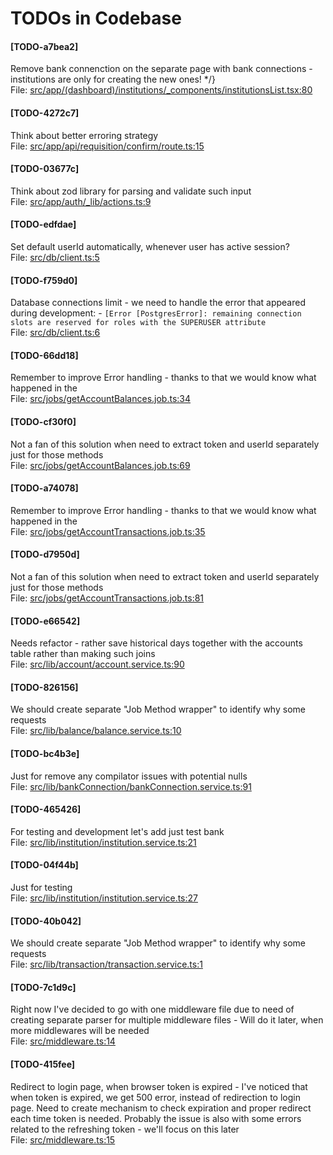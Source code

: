 # TODOs in Codebase

#### [TODO-a7bea2]
Remove bank connenction on the separate page with bank connections - institutions are only for creating the new ones! */}<br/>
File: [src/app/(dashboard)/institutions/_components/institutionsList.tsx:80](./src/app/(dashboard)/institutions/_components/institutionsList.tsx#L80)

#### [TODO-4272c7]
Think about better erroring strategy<br/>
File: [src/app/api/requisition/confirm/route.ts:15](./src/app/api/requisition/confirm/route.ts#L15)

#### [TODO-03677c]
Think about zod library for parsing and validate such input<br/>
File: [src/app/auth/_lib/actions.ts:9](./src/app/auth/_lib/actions.ts#L9)

#### [TODO-edfdae]
Set default userId automatically, whenever user has active session?<br/>
File: [src/db/client.ts:5](./src/db/client.ts#L5)

#### [TODO-f759d0]
Database connections limit - we need to handle the error that appeared during development: - ``[Error [PostgresError]: remaining connection slots are reserved for roles with the SUPERUSER attribute``<br/>
File: [src/db/client.ts:6](./src/db/client.ts#L6)

#### [TODO-66dd18]
Remember to improve Error handling - thanks to that we would know what happened in the<br/>
File: [src/jobs/getAccountBalances.job.ts:34](./src/jobs/getAccountBalances.job.ts#L34)

#### [TODO-cf30f0]
Not a fan of this solution when need to extract token and userId separately just for those methods<br/>
File: [src/jobs/getAccountBalances.job.ts:69](./src/jobs/getAccountBalances.job.ts#L69)

#### [TODO-a74078]
Remember to improve Error handling - thanks to that we would know what happened in the<br/>
File: [src/jobs/getAccountTransactions.job.ts:35](./src/jobs/getAccountTransactions.job.ts#L35)

#### [TODO-d7950d]
Not a fan of this solution when need to extract token and userId separately just for those methods<br/>
File: [src/jobs/getAccountTransactions.job.ts:81](./src/jobs/getAccountTransactions.job.ts#L81)

#### [TODO-e66542]
Needs refactor - rather save historical days together with the accounts table rather than making such joins<br/>
File: [src/lib/account/account.service.ts:90](./src/lib/account/account.service.ts#L90)

#### [TODO-826156]
We should create separate "Job Method wrapper" to identify why some requests<br/>
File: [src/lib/balance/balance.service.ts:10](./src/lib/balance/balance.service.ts#L10)

#### [TODO-bc4b3e]
Just for remove any compilator issues with potential nulls<br/>
File: [src/lib/bankConnection/bankConnection.service.ts:91](./src/lib/bankConnection/bankConnection.service.ts#L91)

#### [TODO-465426]
For testing and development let's add just test bank<br/>
File: [src/lib/institution/institution.service.ts:21](./src/lib/institution/institution.service.ts#L21)

#### [TODO-04f44b]
Just for testing<br/>
File: [src/lib/institution/institution.service.ts:27](./src/lib/institution/institution.service.ts#L27)

#### [TODO-40b042]
We should create separate "Job Method wrapper" to identify why some requests<br/>
File: [src/lib/transaction/transaction.service.ts:1](./src/lib/transaction/transaction.service.ts#L1)

#### [TODO-7c1d9c]
Right now I've decided to go with one middleware file due to need of creating separate parser for multiple middleware files - Will do it later, when more middlewares will be needed<br/>
File: [src/middleware.ts:14](./src/middleware.ts#L14)

#### [TODO-415fee]
Redirect to login page, when browser token is expired - I've noticed that when token is expired, we get 500 error, instead of redirection to login page. Need to create mechanism to check expiration and proper redirect each time token is needed. Probably the issue is also with some errors related to the refreshing token - we'll focus on this later<br/>
File: [src/middleware.ts:15](./src/middleware.ts#L15)
